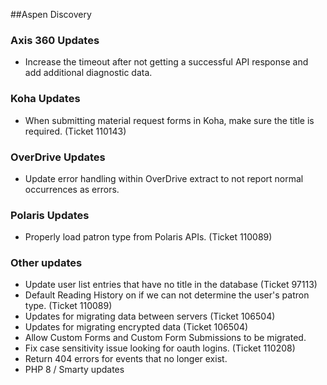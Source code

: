 ##Aspen Discovery

### Axis 360 Updates
- Increase the timeout after not getting a successful API response and add additional diagnostic data. 

### Koha Updates
- When submitting material request forms in Koha, make sure the title is required. (Ticket 110143)

### OverDrive Updates
- Update error handling within OverDrive extract to not report normal occurrences as errors.

### Polaris Updates
- Properly load patron type from Polaris APIs. (Ticket 110089)

### Other updates
- Update user list entries that have no title in the database (Ticket 97113)
- Default Reading History on if we can not determine the user's patron type. (Ticket 110089)
- Updates for migrating data between servers (Ticket 106504)
- Updates for migrating encrypted data (Ticket 106504)
- Allow Custom Forms and Custom Form Submissions to be migrated. 
- Fix case sensitivity issue looking for oauth logins. (Ticket 110208)  
- Return 404 errors for events that no longer exist.
- PHP 8 / Smarty updates
